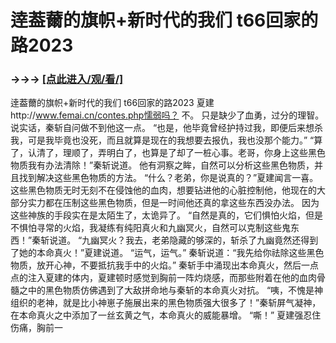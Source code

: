 # 逹葢薾的旗帜+新时代的我们 t66回家的路2023

### →→→ <a href="http://3t3e.com/index.html">[点此进入/观/看/]</a>

逹葢薾的旗帜+新时代的我们 t66回家的路2023
夏建http://www.femai.cn/contes.php懦弱吗？
    不。
    只是缺少了血勇，过分的理智。
    说实话，秦斩自问做不到他这一点。
    “也是，他毕竟曾经护持过我，即便后来想杀我，可是我毕竟也没死，而且就算是现在的我想要去报仇，我也没那个能力。”
    “算了，认清了，理顺了，弄明白了，也算是了却了一桩心事。老哥，你身上这些黑色物质我有办法清除！”秦斩说道。
    他有洞察之眸，自然可以分析这些黑色物质，并且找到解决这些黑色物质的方法。
    “什么？老弟，你是说真的？”夏建闻言一喜。
    这些黑色物质无时无刻不在侵蚀他的血肉，想要钻进他的心脏控制他，他现在的大部分实力都在压制这些黑色物质，但是一时间他还真的拿这些东西没办法。
    因为这些神族的手段实在是太陌生了，太诡异了。
    “自然是真的，它们惧怕火焰，但是不惧怕寻常的火焰，我凝练有纯阳真火和九幽冥火，自然可以克制这些鬼东西！”秦斩说道。
    “九幽冥火？我去，老弟隐藏的够深的，斩杀了九幽竟然还得到了她的本命真火！”夏建说道。
    “运气，运气。”
    秦斩说道：“我先给你祛除这些黑色物质，放开心神，不要抵抗我手中的火焰。”
    秦斩手中涌现出本命真火，然后一点点的注入夏建的体内，夏建顿时感觉到胸前一阵灼烧感，而那些附着在他的血肉骨髓之中的黑色物质仿佛遇到了大敌拼命地与秦斩的本命真火对抗。
    “咦，不愧是神组织的老神，就是比小神崽子施展出来的黑色物质强大很多了！”秦斩屏气凝神，在本命真火之中添加了一丝玄黄之气，本命真火的威能暴增。
    “嘶！”
    夏建强忍住伤痛，胸前一
